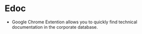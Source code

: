 # Edoc
* Google Chrome Extention allows you to quickly find technical
documentation in the corporate database.